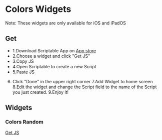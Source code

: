 # Colors Widgets
Note: These widgets are only available for iOS and iPadOS
## Get
* 1.Download Scriptable App on [App store](https://apps.apple.com/tw/app/scriptable/id1405459188)
* 2.Choose a widget and click "Get JS"
* 3.Copy JS
* 4.Open Scriptable to create a new Script
* 5.Paste JS
6. Click "Done" in the upper right corner
7.Add Widget to home screen
8.Edit the widget and change the Script field to the name of the Script you just created.
9.Enjoy it!
## Widgets
### Colors Random
[Get JS](https://github.com/EricHsia7/colors/blob/main/widgets/js/colors_random.js)
